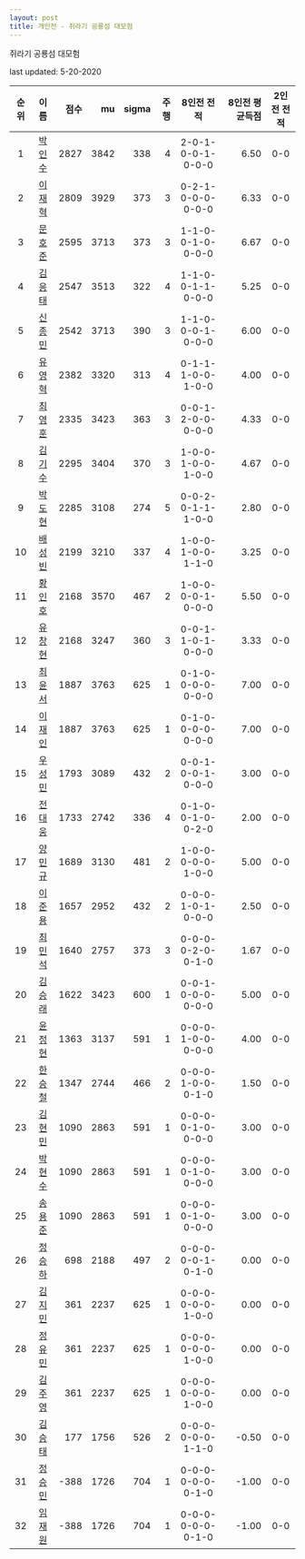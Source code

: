 ```yaml
---
layout: post
title: 개인전 - 쥐라기 공룡섬 대모험
---
```


쥐라기 공룡섬 대모험

last updated: 5-20-2020

| 순위 | 이름 | 점수 | mu | sigma | 주행 | 8인전 전적 | 8인전 평균득점 | 2인전 전적 |
|:---:|:---:|---:|---:|---:|---:|:---:|---:|:---:|
| 1 | [박인수](../bakinsu) | 2827 | 3842 | 338 | 4 | 2-0-1-0-0-1-0-0-0 | 6.50 | 0-0 |
| 2 | [이재혁](../ijaehyeok) | 2809 | 3929 | 373 | 3 | 0-2-1-0-0-0-0-0-0 | 6.33 | 0-0 |
| 3 | [문호준](../munhojun) | 2595 | 3713 | 373 | 3 | 1-1-0-0-1-0-0-0-0 | 6.67 | 0-0 |
| 4 | [김응태](../gimeungtae) | 2547 | 3513 | 322 | 4 | 1-1-0-0-1-1-0-0-0 | 5.25 | 0-0 |
| 5 | [신종민](../shinjongmin) | 2542 | 3713 | 390 | 3 | 1-1-0-0-0-1-0-0-0 | 6.00 | 0-0 |
| 6 | [유영혁](../yuyeonghyeok) | 2382 | 3320 | 313 | 4 | 0-1-1-1-0-0-1-0-0 | 4.00 | 0-0 |
| 7 | [최영훈](../choiyeonghun) | 2335 | 3423 | 363 | 3 | 0-0-1-2-0-0-0-0-0 | 4.33 | 0-0 |
| 8 | [김기수](../gimgisu) | 2295 | 3404 | 370 | 3 | 1-0-0-1-0-0-1-0-0 | 4.67 | 0-0 |
| 9 | [박도현](../bakdohyeon) | 2285 | 3108 | 274 | 5 | 0-0-2-0-1-1-1-0-0 | 2.80 | 0-0 |
| 10 | [배성빈](../baeseongbin) | 2199 | 3210 | 337 | 4 | 1-0-0-1-0-0-1-1-0 | 3.25 | 0-0 |
| 11 | [황인호](../hwanginho) | 2168 | 3570 | 467 | 2 | 1-0-0-0-0-1-0-0-0 | 5.50 | 0-0 |
| 12 | [유창현](../yuchanghyeon) | 2168 | 3247 | 360 | 3 | 0-0-1-1-0-1-0-0-0 | 3.33 | 0-0 |
| 13 | [최윤서](../choiyunseo) | 1887 | 3763 | 625 | 1 | 0-1-0-0-0-0-0-0-0 | 7.00 | 0-0 |
| 14 | [이재인](../ijaein) | 1887 | 3763 | 625 | 1 | 0-1-0-0-0-0-0-0-0 | 7.00 | 0-0 |
| 15 | [우성민](../useongmin) | 1793 | 3089 | 432 | 2 | 0-0-1-0-0-1-0-0-0 | 3.00 | 0-0 |
| 16 | [전대웅](../jeondaewoong) | 1733 | 2742 | 336 | 4 | 0-1-0-0-1-0-0-2-0 | 2.00 | 0-0 |
| 17 | [양민규](../yangmingyu) | 1689 | 3130 | 481 | 2 | 1-0-0-0-0-0-1-0-0 | 5.00 | 0-0 |
| 18 | [이준용](../ijunyong) | 1657 | 2952 | 432 | 2 | 0-0-0-1-0-1-0-0-0 | 2.50 | 0-0 |
| 19 | [최민석](../choiminseok) | 1640 | 2757 | 373 | 3 | 0-0-0-0-2-0-0-1-0 | 1.67 | 0-0 |
| 20 | [김승래](../gimseungrae) | 1622 | 3423 | 600 | 1 | 0-0-1-0-0-0-0-0-0 | 5.00 | 0-0 |
| 21 | [윤정현](../yunjeonghyeon) | 1363 | 3137 | 591 | 1 | 0-0-0-1-0-0-0-0-0 | 4.00 | 0-0 |
| 22 | [한승철](../hanseungcheol) | 1347 | 2744 | 466 | 2 | 0-0-0-1-0-0-0-1-0 | 1.50 | 0-0 |
| 23 | [김현민](../gimhyunmin) | 1090 | 2863 | 591 | 1 | 0-0-0-0-1-0-0-0-0 | 3.00 | 0-0 |
| 24 | [박현수](../bakhyeonsu) | 1090 | 2863 | 591 | 1 | 0-0-0-0-1-0-0-0-0 | 3.00 | 0-0 |
| 25 | [송용준](../songyongjun) | 1090 | 2863 | 591 | 1 | 0-0-0-0-1-0-0-0-0 | 3.00 | 0-0 |
| 26 | [정승하](../jeongseungha) | 698 | 2188 | 497 | 2 | 0-0-0-0-0-1-0-1-0 | 0.00 | 0-0 |
| 27 | [김지민](../gimjimin) | 361 | 2237 | 625 | 1 | 0-0-0-0-0-0-1-0-0 | 0.00 | 0-0 |
| 28 | [정유민](../jeongyumin) | 361 | 2237 | 625 | 1 | 0-0-0-0-0-0-1-0-0 | 0.00 | 0-0 |
| 29 | [김주영](../gimjuyeong) | 361 | 2237 | 625 | 1 | 0-0-0-0-0-0-1-0-0 | 0.00 | 0-0 |
| 30 | [김승태](../gimseungtae) | 177 | 1756 | 526 | 2 | 0-0-0-0-0-0-1-1-0 | -0.50 | 0-0 |
| 31 | [정승민](../jeongseungmin) | -388 | 1726 | 704 | 1 | 0-0-0-0-0-0-0-1-0 | -1.00 | 0-0 |
| 32 | [임재원](../imjaewon) | -388 | 1726 | 704 | 1 | 0-0-0-0-0-0-0-1-0 | -1.00 | 0-0 |
